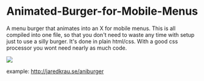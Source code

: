 Animated-Burger-for-Mobile-Menus
================================

A menu burger that animates into an X for mobile menus. This is all compiled into one file, so that you don't need to waste any time with setup just to use a silly burger. It's done in plain html/css. With a good css processor you wont need nearly as much code. 

<img src = "http://jaredkrau.se/aniburger/aniburger.png">

example: http://jaredkrau.se/aniburger
